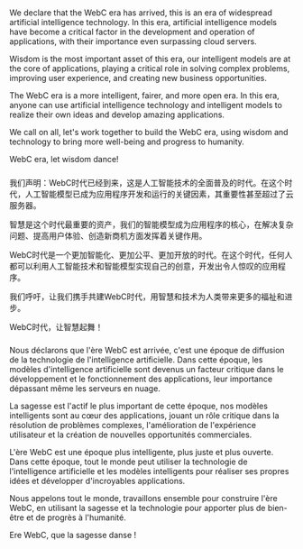 ### 
We declare that the WebC era has arrived, this is an era of widespread artificial intelligence technology. In this era, artificial intelligence models have become a critical factor in the development and operation of applications, with their importance even surpassing cloud servers.

Wisdom is the most important asset of this era, our intelligent models are at the core of applications, playing a critical role in solving complex problems, improving user experience, and creating new business opportunities.

The WebC era is a more intelligent, fairer, and more open era. In this era, anyone can use artificial intelligence technology and intelligent models to realize their own ideas and develop amazing applications.

We call on all, let's work together to build the WebC era, using wisdom and technology to bring more well-being and progress to humanity.

WebC era, let wisdom dance!


### 
我们声明：WebC时代已经到来，这是人工智能技术的全面普及的时代。在这个时代，人工智能模型已成为应用程序开发和运行的关键因素，其重要性甚至超过了云服务器。

智慧是这个时代最重要的资产，我们的智能模型成为应用程序的核心，在解决复杂问题、提高用户体验、创造新商机方面发挥着关键作用。

WebC时代是一个更加智能化、更加公平、更加开放的时代。在这个时代，任何人都可以利用人工智能技术和智能模型实现自己的创意，开发出令人惊叹的应用程序。

我们呼吁，让我们携手共建WebC时代，用智慧和技术为人类带来更多的福祉和进步。

WebC时代，让智慧起舞！


### 
Nous déclarons que l'ère WebC est arrivée, c'est une époque de diffusion de la technologie de l'intelligence artificielle. Dans cette époque, les modèles d'intelligence artificielle sont devenus un facteur critique dans le développement et le fonctionnement des applications, leur importance dépassant même les serveurs en nuage.

La sagesse est l'actif le plus important de cette époque, nos modèles intelligents sont au cœur des applications, jouant un rôle critique dans la résolution de problèmes complexes, l'amélioration de l'expérience utilisateur et la création de nouvelles opportunités commerciales.

L'ère WebC est une époque plus intelligente, plus juste et plus ouverte. Dans cette époque, tout le monde peut utiliser la technologie de l'intelligence artificielle et les modèles intelligents pour réaliser ses propres idées et développer d'incroyables applications.

Nous appelons tout le monde, travaillons ensemble pour construire l'ère WebC, en utilisant la sagesse et la technologie pour apporter plus de bien-être et de progrès à l'humanité.

Ere WebC, que la sagesse danse !
